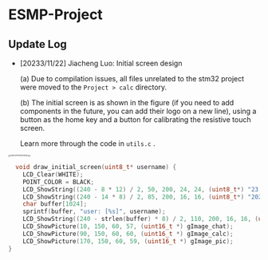 # ESMP-Project

## Update Log
- [20233/11/22] Jiacheng Luo: Initial screen design
  
  (a) Due to compilation issues, all files unrelated to the stm32 project were moved to the `Project > calc` directory.

  (b) The initial screen is as shown in the figure (if you need to add components in the future, you can add their logo on a new line), using a button as the home key and a button for calibrating the resistive touch screen.
  
  Learn more through the code in `utils.c` .

<img src="https://s2.loli.net/2023/11/22/ofV9Iah4S5bUiEj.jpg" alt="QQ20231122043549.jpg" style="zoom: 25%;" />



```c
  void draw_initial_screen(uint8_t* username) {
    LCD_Clear(WHITE);
    POINT_COLOR = BLACK;
    LCD_ShowString((240 - 8 * 12) / 2, 50, 200, 24, 24, (uint8_t*) "23:59:59"); // show text in middle of the line
    LCD_ShowString((240 - 14 * 8) / 2, 85, 200, 16, 16, (uint8_t*) "2023/11/22 WED");
    char buffer[1024];
    sprintf(buffer, "user: [%s]", username);
    LCD_ShowString((240 - strlen(buffer) * 8) / 2, 110, 200, 16, 16, (uint8_t*) buffer);
    LCD_ShowPicture(10, 150, 60, 57, (uint16_t *) gImage_chat);
    LCD_ShowPicture(90, 150, 60, 60, (uint16_t *) gImage_calc);
    LCD_ShowPicture(170, 150, 60, 59, (uint16_t *) gImage_pic);
}
```
